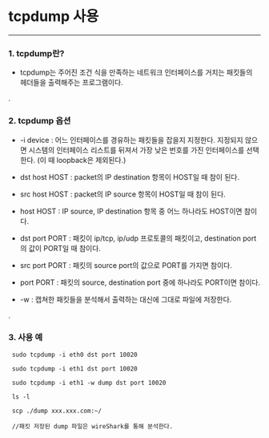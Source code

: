 # tcpdump 사용
 
***

### 1. tcpdump란?

 - tcpdump는 주어진 조건 식을 만족하는 네트워크 인터페이스를 거치는 패킷들의 헤더들을 출력해주는 프로그램이다.
 
.
 
### 2. tcpdump 옵션

 - -i device : 어느 인터페이스를 경유하는 패킷들을 잡을지 지정한다. 지정되지 않으면 시스템의 인터페이스 리스트를 뒤져서 가장 낮은 번호를 가진 인터페이스를 선택한다. (이 때 loopback은 제외된다.) 
 
 - dst host HOST : packet의 IP destination 항목이 HOST일 때 참이 된다.
 
 - src host HOST : packet의 IP source 항목이 HOST일 때 참이 된다.
 
 - host HOST : IP source, IP destination 항목 중 어느 하나라도 HOST이면 참이다.
 
 - dst port PORT : 패킷이 ip/tcp, ip/udp 프로토콜의 패킷이고, destination port의 값이 PORT일 때 참이다.
 
 - src port PORT : 패킷의 source port의 값으로 PORT를 가지면 참이다.
 
 - port PORT : 패킷의 source, destination port 중에 하나라도 PORT이면 참이다.
 
 - -w : 캡쳐한 패킷들을 분석해서 출력하는 대신에 그대로 파일에 저장한다.

.
 
### 3. 사용 예 
 
     sudo tcpdump -i eth0 dst port 10020
     
     sudo tcpdump -i eth1 dst port 10020
     
     sudo tcpdump -i eth1 -w dump dst port 10020
     
     ls -l
    
     scp ./dump xxx.xxx.com:~/    
     
     //패킷 저장된 dump 파일은 wireShark를 통해 분석한다.